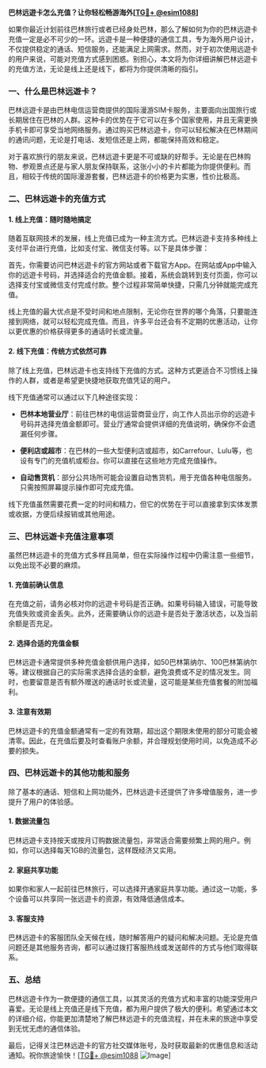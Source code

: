 **巴林远遊卡怎么充值？让你轻松畅游海外[[TG💪+ @esim1088](https://t.me/s/esim1088)]**

如果你最近计划前往巴林旅行或者已经身处巴林，那么了解如何为你的巴林远遊卡充值一定是必不可少的一环。远遊卡是一种便捷的通信工具，专为海外用户设计，不仅提供稳定的通话、短信服务，还能满足上网需求。然而，对于初次使用远遊卡的用户来说，可能对充值方式感到困惑。别担心，本文将为你详细讲解巴林远遊卡的充值方法，无论是线上还是线下，都将为你提供清晰的指引。

### 一、什么是巴林远遊卡？

巴林远遊卡是由巴林电信运营商提供的国际漫游SIM卡服务，主要面向出国旅行或长期居住在巴林的人群。这种卡的优势在于它可以在多个国家使用，并且无需更换手机卡即可享受当地网络服务。通过购买巴林远遊卡，你可以轻松解决在巴林期间的通讯问题，无论是打电话、发短信还是上网，都能保持高效和稳定。

对于喜欢旅行的朋友来说，巴林远遊卡更是不可或缺的好帮手。无论是在巴林购物、参观景点还是与家人朋友保持联系，这张小小的卡片都能为你提供便利。而且，相较于传统的国际漫游套餐，巴林远遊卡的价格更为实惠，性价比极高。

### 二、巴林远遊卡的充值方式

#### 1. 线上充值：随时随地搞定

随着互联网技术的发展，线上充值已成为一种主流方式。巴林远遊卡支持多种线上支付平台进行充值，比如支付宝、微信支付等。以下是具体步骤：

首先，你需要访问巴林远遊卡的官方网站或者下载官方App。在网站或App中输入你的远遊卡号码，并选择适合的充值金额。接着，系统会跳转到支付页面，你可以选择支付宝或微信支付完成付款。整个过程非常简单快捷，只需几分钟就能完成充值。

线上充值的最大优点是不受时间和地点限制，无论你在世界的哪个角落，只要能连接到网络，就可以轻松完成充值。而且，许多平台还会有不定期的优惠活动，让你以更优惠的价格获得更多的通话时长或流量。

#### 2. 线下充值：传统方式依然可靠

除了线上充值，巴林远遊卡也支持线下充值的方式。这种方式更适合不习惯线上操作的人群，或者是希望更快捷地获取充值凭证的用户。

线下充值通常可以通过以下几种途径实现：

- **巴林本地营业厅**：前往巴林的电信运营商营业厅，向工作人员出示你的远遊卡号码并选择充值金额即可。营业厅通常会提供详细的充值说明，确保你不会遗漏任何步骤。
  
- **便利店或超市**：在巴林的一些大型便利店或超市，如Carrefour、Lulu等，也设有专门的充值机或柜台。你可以直接在这些地方完成充值操作。

- **自动售货机**：部分公共场所可能会设置自动售货机，用于充值各种电信服务。只需按照屏幕提示操作即可完成充值。

线下充值虽然需要花费一定的时间和精力，但它的优势在于可以直接拿到实体发票或收据，方便后续报销或其他用途。

### 三、巴林远遊卡充值注意事项

虽然巴林远遊卡的充值方式多样且简单，但在实际操作过程中仍需注意一些细节，以免出现不必要的麻烦。

#### 1. 充值前确认信息

在充值之前，请务必核对你的远遊卡号码是否正确。如果号码输入错误，可能导致充值失败或资金丢失。此外，还需要确认你的远遊卡是否处于激活状态，以及当前余额是否充足。

#### 2. 选择合适的充值金额

巴林远遊卡通常提供多种充值金额供用户选择，如50巴林第纳尔、100巴林第纳尔等。建议根据自己的实际需求选择合适的金额，避免浪费或不足的情况发生。同时，也要留意是否有额外赠送的通话时长或流量，这可能是某些充值套餐的附加福利。

#### 3. 注意有效期

巴林远遊卡的充值金额通常有一定的有效期，超出这个期限未使用的部分可能会被清零。因此，在充值后要及时查看账户余额，并合理规划使用时间，以免造成不必要的损失。

### 四、巴林远遊卡的其他功能和服务

除了基本的通话、短信和上网功能外，巴林远遊卡还提供了许多增值服务，进一步提升了用户的体验感。

#### 1. 数据流量包

巴林远遊卡支持按天或按月订购数据流量包，非常适合需要频繁上网的用户。例如，你可以选择每天1GB的流量包，这样既经济又实用。

#### 2. 家庭共享功能

如果你和家人一起前往巴林旅行，可以选择开通家庭共享功能。通过这一功能，多个设备可以共享同一张远遊卡的资源，有效降低通信成本。

#### 3. 客服支持

巴林远遊卡的客服团队全天候在线，随时解答用户的疑问和解决问题。无论是充值问题还是其他服务咨询，都可以通过拨打客服热线或发送邮件的方式与他们取得联系。

### 五、总结

巴林远遊卡作为一款便捷的通信工具，以其灵活的充值方式和丰富的功能深受用户喜爱。无论是线上充值还是线下充值，都为用户提供了极大的便利。希望通过本文的详细介绍，你能更加清楚地了解巴林远遊卡的充值流程，并在未来的旅途中享受到无忧无虑的通信体验。

最后，记得关注巴林远遊卡的官方社交媒体账号，及时获取最新的优惠信息和活动通知。祝你旅途愉快！[[TG💪+ @esim1088](https://t.me/s/esim1088) ![Image](https://i.postimg.cc/4NQfJmqS/Snipaste-2025-05-13-00-14-12.png)]